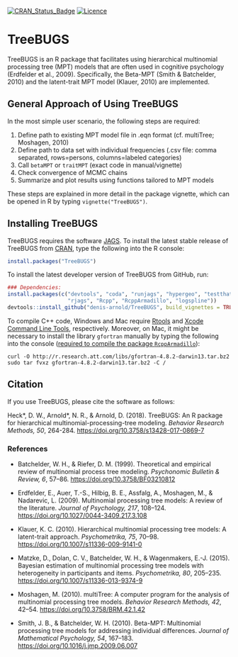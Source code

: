 [![CRAN_Status_Badge](http://www.r-pkg.org/badges/version/TreeBUGS)](http://cran.r-project.org/package=TreeBUGS)
[![Licence](https://img.shields.io/badge/licence-GPL--2-green.svg)](https://www.gnu.org/licenses/old-licenses/gpl-2.0.html)
<!--
[![monthly downloads](http://cranlogs.r-pkg.org/badges/TreeBUGS)](http://cranlogs.r-pkg.org/badges/TreeBUGS)
[![total downloads](http://cranlogs.r-pkg.org/badges/grand-total/TreeBUGS)](http://cranlogs.r-pkg.org/badges/grand-total/TreeBUGS)
[![Research software impact](http://depsy.org/api/package/cran/TreeBUGS/badge.svg)](http://depsy.org/package/r/TreeBUGS)
-->


# TreeBUGS

TreeBUGS is an R package that facilitates using hierarchical multinomial processing tree (MPT) models that are often used in cognitive psychology (Erdfelder et al., 2009). Specifically, the Beta-MPT (Smith & Batchelder, 2010) and the latent-trait MPT model (Klauer, 2010) are implemented.

## General Approach of Using TreeBUGS

In the most simple user scenario, the following steps are required:

1. Define path to existing MPT model file in .eqn format (cf. multiTree; Moshagen, 2010)
2. Define path to data set with individual frequencies (.csv file: comma separated, rows=persons, columns=labeled categories)
3. Call `betaMPT` or `traitMPT` (exact code in manual/vignette)
4. Check convergence of MCMC chains
5. Summarize and plot results using functions tailored to MPT models

These steps are explained in more detail in the package vignette, which can be opened in R by typing `vignette("TreeBUGS")`. 

## Installing TreeBUGS

TreeBUGS requires the software [JAGS](http://mcmc-jags.sourceforge.net/). To install the latest stable release of TreeBUGS from [CRAN](https://cran.r-project.org/web/packages/TreeBUGS), type the following into the R console:
```r
install.packages("TreeBUGS")
```

To install the latest developer version of TreeBUGS from GitHub, run:
```r
### Dependencies:
install.packages(c("devtools", "coda", "runjags", "hypergeo", "testthat",
                   "rjags", "Rcpp", "RcppArmadillo", "logspline"))
devtools::install_github("denis-arnold/TreeBUGS", build_vignettes = TRUE)
```

To compile C++ code, Windows and Mac require [Rtools](https://cran.r-project.org/bin/windows/Rtools/) and [Xcode Command Line Tools](https://www.maketecheasier.com/install-command-line-tools-without-xcode/), respectively. Moreover, on Mac, it might be necessary to install the library `gfortran` manually by typing the following into the console ([required to compile the package `RcppArmadillo`](http://thecoatlessprofessor.com/programming/rcpp-rcpparmadillo-and-os-x-mavericks-lgfortran-and-lquadmath-error/)):

```
curl -O http://r.research.att.com/libs/gfortran-4.8.2-darwin13.tar.bz2
sudo tar fvxz gfortran-4.8.2-darwin13.tar.bz2 -C /
```

## Citation

If you use TreeBUGS, please cite the software as follows:

Heck\*, D. W., Arnold\*, N. R., & Arnold, D. (2018). TreeBUGS: An R package for hierarchical multinomial-processing-tree modeling. *Behavior Research Methods, 50*, 264-284. https://doi.org/10.3758/s13428-017-0869-7


### References

* Batchelder, W. H., & Riefer, D. M. (1999). Theoretical and empirical review of multinomial process tree modeling. *Psychonomic Bulletin & Review, 6*, 57–86. https://doi.org/10.3758/BF03210812

* Erdfelder, E., Auer, T.-S., Hilbig, B. E., Assfalg, A., Moshagen, M., & Nadarevic, L. (2009). Multinomial processing tree models: A review of the literature. *Journal of Psychology, 217*, 108–124. https://doi.org/10.1027/0044-3409.217.3.108

* Klauer, K. C. (2010). Hierarchical multinomial processing tree models: A latent-trait approach. *Psychometrika, 75*, 70–98. https://doi.org/10.1007/s11336-009-9141-0

* Matzke, D., Dolan, C. V., Batchelder, W. H., & Wagenmakers, E.-J. (2015). Bayesian estimation of multinomial processing tree models with heterogeneity in participants and items. *Psychometrika, 80*, 205–235. https://doi.org/10.1007/s11336-013-9374-9

* Moshagen, M. (2010). multiTree: A computer program for the analysis of multinomial processing tree models. *Behavior Research Methods, 42*, 42–54. https://doi.org/10.3758/BRM.42.1.42

* Smith, J. B., & Batchelder, W. H. (2010). Beta-MPT: Multinomial processing tree models for addressing individual differences. *Journal of Mathematical Psychology, 54*, 167–183. https://doi.org/10.1016/j.jmp.2009.06.007

